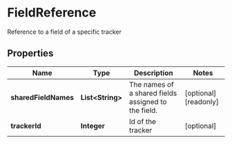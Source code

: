 

# FieldReference

Reference to a field of a specific tracker

## Properties

Name | Type | Description | Notes
------------ | ------------- | ------------- | -------------
**sharedFieldNames** | **List&lt;String&gt;** | The names of a shared fields assigned to the field. |  [optional] [readonly]
**trackerId** | **Integer** | Id of the tracker |  [optional]



